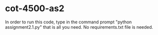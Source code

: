 # cot-4500-as2

In order to run this code, type in the command prompt "python assignment2.1.py" that is all you need.
No requirements.txt file is needed.
